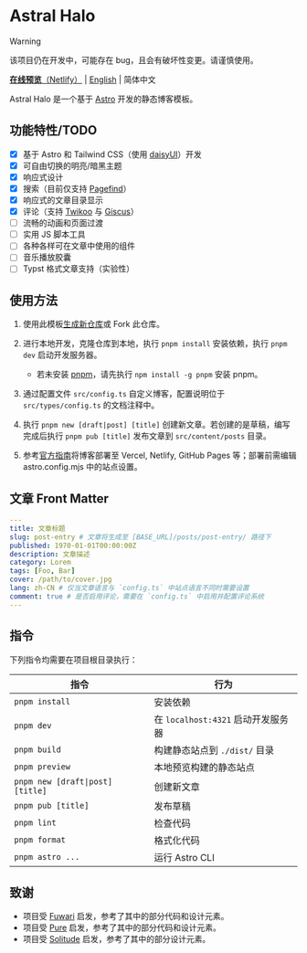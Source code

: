 # Astral Halo

> [!WARNING]
> 该项目仍在开发中，可能存在 bug，且会有破坏性变更。请谨慎使用。

[**在线预览**（Netlify）](https://astral-halo.netlify.app/) | [English](README.md) | 简体中文

Astral Halo 是一个基于 [Astro](https://astro.build) 开发的静态博客模板。

## 功能特性/TODO

- [x] 基于 Astro 和 Tailwind CSS（使用 [daisyUI](https://daisyui.com/?lang=zh_hans)）开发
- [x] 可自由切换的明亮/暗黑主题
- [x] 响应式设计
- [x] 搜索（目前仅支持 [Pagefind](https://pagefind.app/)）
- [x] 响应式的文章目录显示
- [x] 评论（支持 [Twikoo](https://twikoo.js.org/) 与 [Giscus](https://giscus.app/zh-CN/)）
- [ ] 流畅的动画和页面过渡
- [ ] 实用 JS 脚本工具
- [ ] 各种各样可在文章中使用的组件
- [ ] 音乐播放胶囊
- [ ] Typst 格式文章支持（实验性）

## 使用方法

1. 使用此模板[生成新仓库](https://github.com/HPCesia/astral-halo/generate)或 Fork 此仓库。
2. 进行本地开发，克隆仓库到本地，执行 `pnpm install` 安装依赖，执行 `pnpm dev` 启动开发服务器。

   - 若未安装 [pnpm](https://pnpm.io/)，请先执行 `npm install -g pnpm` 安装 pnpm。

3. 通过配置文件 `src/config.ts` 自定义博客，配置说明位于 `src/types/config.ts` 的文档注释中。
4. 执行 `pnpm new [draft|post] [title]` 创建新文章。若创建的是草稿，编写完成后执行 `pnpm pub [title]` 发布文章到 `src/content/posts` 目录。
5. 参考[官方指南](https://docs.astro.build/zh-cn/guides/deploy/)将博客部署至 Vercel, Netlify, GitHub Pages 等；部署前需编辑 astro.config.mjs 中的站点设置。

## 文章 Front Matter

```yaml
---
title: 文章标题
slug: post-entry # 文章将生成至 [BASE_URL]/posts/post-entry/ 路径下
published: 1970-01-01T00:00:00Z
description: 文章描述
category: Lorem
tags: [Foo, Bar]
cover: /path/to/cover.jpg
lang: zh-CN # 仅当文章语言与 `config.ts` 中站点语言不同时需要设置
comment: true # 是否启用评论，需要在 `config.ts` 中启用并配置评论系统
---
```

## 指令

下列指令均需要在项目根目录执行：

| 指令                             | 行为                               |
| -------------------------------- | ---------------------------------- |
| `pnpm install`                   | 安装依赖                           |
| `pnpm dev`                       | 在 `localhost:4321` 启动开发服务器 |
| `pnpm build`                     | 构建静态站点到 `./dist/` 目录      |
| `pnpm preview`                   | 本地预览构建的静态站点             |
| `pnpm new [draft\|post] [title]` | 创建新文章                         |
| `pnpm pub [title]`               | 发布草稿                           |
| `pnpm lint`                      | 检查代码                           |
| `pnpm format`                    | 格式化代码                         |
| `pnpm astro ...`                 | 运行 Astro CLI                     |

## 致谢

- 项目受 [Fuwari](https://github.com/saicaca/fuwari) 启发，参考了其中的部分代码和设计元素。
- 项目受 [Pure](https://github.com/cworld1/astro-theme-pure) 启发，参考了其中的部分代码和设计元素。
- 项目受 [Solitude](https://github.com/everfu/hexo-theme-solitude) 启发，参考了其中的部分设计元素。